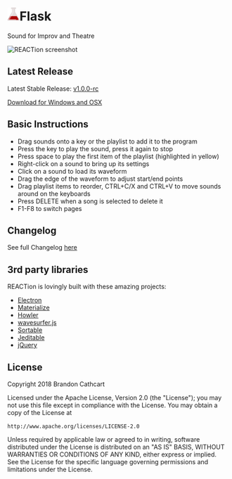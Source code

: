 # <img src="src/assets/logo.png" data-canonical-src="https://gyazo.com/eb5c5741b6a9a16c692170a41a49c858.png" height="30" />Flask

Sound for Improv and Theatre

![REACTion screenshot](https://www.brandoncathcart.com/flask/img/Screenshot.JPG "Flask screenshot")

## Latest Release
Latest Stable Release: [v1.0.0-rc](https://github.com/brandoshizzle/REACTion/releases/latest)

[Download for Windows and OSX](https://www.brandoncathcart.com/flask/#download)


## Basic Instructions

* Drag sounds onto a key or the playlist to add it to the program
* Press the key to play the sound, press it again to stop
* Press space to play the first item of the playlist (highlighted in yellow)
* Right-click on a sound to bring up its settings
* Click on a sound to load its waveform
* Drag the edge of the waveform to adjust start/end points
* Drag playlist items to reorder, CTRL+C/X and CTRL+V to move sounds around on the keyboards
* Press DELETE when a song is selected to delete it
* F1-F8 to switch pages

## Changelog
See full Changelog [here](CHANGELOG.md)

## 3rd party libraries

REACTion is lovingly built with these amazing projects:
* [Electron](http://electron.atom.io/)
* [Materialize](http://materializecss.com/)
* [Howler](https://github.com/goldfire/howler.js)
* [wavesurfer.js](https://github.com/katspaugh/wavesurfer.js)
* [Sortable](https://github.com/RubaXa/Sortable)
* [Jeditable](https://github.com/tuupola/jquery_jeditable)
* [jQuery](https://jquery.com/)

## License

Copyright 2018 Brandon Cathcart

Licensed under the Apache License, Version 2.0 (the "License");
you may not use this file except in compliance with the License.
You may obtain a copy of the License at

    http://www.apache.org/licenses/LICENSE-2.0

Unless required by applicable law or agreed to in writing, software
distributed under the License is distributed on an "AS IS" BASIS,
WITHOUT WARRANTIES OR CONDITIONS OF ANY KIND, either express or implied.
See the License for the specific language governing permissions and
limitations under the License.
